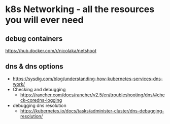 k8s Networking - all the resources you will ever need
=======================================================

## debug containers
https://hub.docker.com/r/nicolaka/netshoot

## dns & dns options

* https://sysdig.com/blog/understanding-how-kubernetes-services-dns-work/
* Checking and debugging
  * https://rancher.com/docs/rancher/v2.5/en/troubleshooting/dns/#check-coredns-logging
* debugging dns resolution
  * https://kubernetes.io/docs/tasks/administer-cluster/dns-debugging-resolution/
